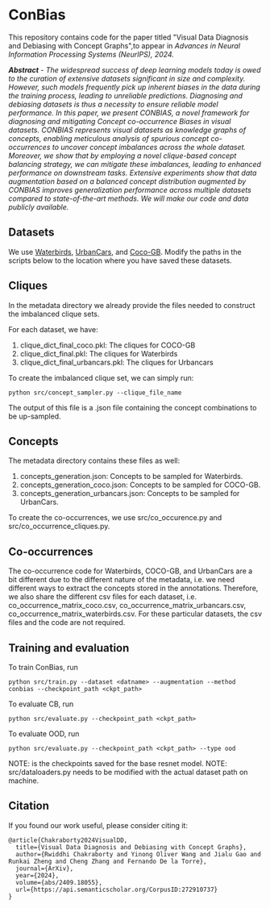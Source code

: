 # ConBias
This repository contains code for the paper titled "Visual Data Diagnosis and Debiasing with Concept Graphs",to appear in _Advances in Neural Information Processing Systems (NeurIPS), 2024._

_**Abstract**_ - 
_The widespread success of deep learning models today is owed to the curation of extensive datasets significant in size and complexity. However, such models frequently pick up inherent biases in the data during the training process, leading to unreliable predictions. Diagnosing and debiasing datasets is thus a necessity to ensure reliable model performance. In this paper, we present CONBIAS, a novel framework for diagnosing and mitigating Concept co-occurrence Biases in visual datasets. CONBIAS represents visual datasets as knowledge graphs of concepts, enabling meticulous analysis of spurious concept co-occurrences to uncover concept imbalances across the whole dataset. Moreover, we show that by employing a novel clique-based concept balancing strategy, we can mitigate these imbalances, leading to enhanced performance on downstream tasks. Extensive experiments show that data augmentation based on a balanced concept distribution augmented by CONBIAS improves generalization performance across multiple datasets compared to state-of-the-art methods. We will make our code and data publicly available._

## Datasets

We use [Waterbirds](https://github.com/anniesch/jtt/tree/master), [UrbanCars](https://github.com/facebookresearch/Whac-A-Mole), and [Coco-GB](https://github.com/datamllab/Mitigating_Gender_Bias_In_Captioning_System). Modify the paths in the scripts below to the location where you have saved these datasets. 


## Cliques

In the metadata directory we already provide the files needed to construct the imbalanced clique sets.

For each dataset, we have:

1. clique_dict_final_coco.pkl: The cliques for COCO-GB 
2. clique_dict_final.pkl: The cliques for Waterbirds
3. clique_dict_final_urbancars.pkl: The cliques for Urbancars

To create the imbalanced clique set, we can simply run:
```
python src/concept_sampler.py --clique_file_name
```
The output of this file is a .json file containing the concept combinations to be up-sampled. 

## Concepts 

The metadata directory contains these files as well:

1. concepts_generation.json: Concepts to be sampled for Waterbirds.
2. concepts_generation_coco.json: Concepts to be sampled for COCO-GB.
3. concepts_generation_urbancars.json: Concepts to be sampled for UrbanCars.
   
To create the co-occurrences, we use src/co_occurence.py and src/co_occurrence_cliques.py. 

## Co-occurrences

The co-occurrence code for Waterbirds, COCO-GB, and UrbanCars are a bit different due to 
the different nature of the metadata, i.e. we need different ways to extract the concepts stored
in the annotations. Therefore, we also share the different csv files for each dataset, i.e. 
co_occurrence_matrix_coco.csv, co_occurrence_matrix_urbancars.csv, co_occurrence_matrix_waterbirds.csv.
For these particular datasets, the csv files and the code are not required.

## Training and evaluation

To train ConBias, run
```
python src/train.py --dataset <datname> --augmentation --method conbias --checkpoint_path <ckpt_path>
```
To evaluate CB, run
```
python src/evaluate.py --checkpoint_path <ckpt_path>
```
To evaluate OOD, run
```
python src/evaluate.py --checkpoint_path <ckpt_path> --type ood
```

NOTE: <ckpt-path> is the checkpoints saved for the base resnet model. 
NOTE: src/dataloaders.py needs to be modified with the actual dataset path on machine. 

## Citation

If you found our work useful, please consider citing it:

```
@article{Chakraborty2024VisualDD,
  title={Visual Data Diagnosis and Debiasing with Concept Graphs},
  author={Rwiddhi Chakraborty and Yinong Oliver Wang and Jialu Gao and Runkai Zheng and Cheng Zhang and Fernando De la Torre},
  journal={ArXiv},
  year={2024},
  volume={abs/2409.18055},
  url={https://api.semanticscholar.org/CorpusID:272910737}
}
```


